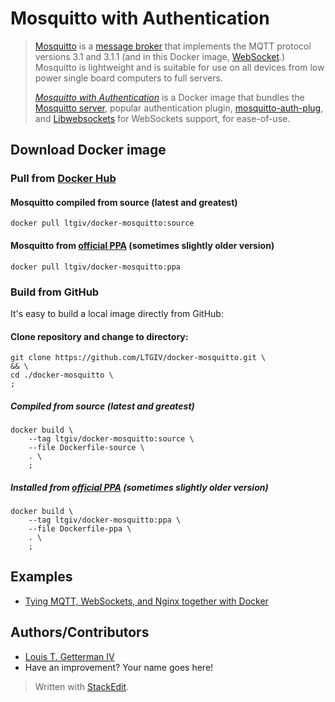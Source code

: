 # Mosquitto with Authentication
>  [Mosquitto](https://mosquitto.org/) is a [message broker](https://en.wikipedia.org/wiki/Message_broker) that implements the MQTT protocol versions 3.1 and 3.1.1 (and in this Docker image, [WebSocket](https://en.wikipedia.org/wiki/WebSocket).) Mosquitto is lightweight and is suitable for use on all devices from low power single board computers to full servers.
>  
>  *[Mosquitto with Authentication](https://hub.docker.com/r/gotget/novnc/)* is a Docker image that bundles the [Mosquitto server](https://mosquitto.org/), popular authentication plugin, [mosquitto-auth-plug](https://github.com/jpmens/mosquitto-auth-plug), and [Libwebsockets](https://libwebsockets.org/) for WebSockets support, for ease-of-use.

## Download Docker image

### Pull from [Docker Hub](https://hub.docker.com/r/ltgiv/docker-mosquitto/tags/)

#### Mosquitto compiled from source (latest and greatest)
```
docker pull ltgiv/docker-mosquitto:source
```

#### Mosquitto from [official PPA](https://launchpad.net/~mosquitto-dev/+archive/ubuntu/mosquitto-ppa) (sometimes slightly older version)
```
docker pull ltgiv/docker-mosquitto:ppa
```

### Build from GitHub
It's easy to build a local image directly from GitHub:

#### Clone repository and change to directory:
```
git clone https://github.com/LTGIV/docker-mosquitto.git \
&& \
cd ./docker-mosquitto \
;
```

##### Compiled from source (latest and greatest)
```
docker build \
    --tag ltgiv/docker-mosquitto:source \
    --file Dockerfile-source \
    . \
    ;
```

##### Installed from [official PPA](https://launchpad.net/~mosquitto-dev/+archive/ubuntu/mosquitto-ppa) (sometimes slightly older version)
```
docker build \
    --tag ltgiv/docker-mosquitto:ppa \
    --file Dockerfile-ppa \
    . \
    ;
```

## Examples
 - [Tying MQTT, WebSockets, and Nginx together with Docker](https://thad.getterman.org/2017/09/04/tying-mqtt-websockets-and-nginx-together-with-docker)

## Authors/Contributors
* [Louis T. Getterman IV](https://Thad.Getterman.org/about)
* Have an improvement? Your name goes here!

> Written with [StackEdit](https://stackedit.io/).
